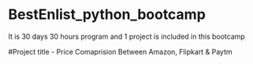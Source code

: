 # BestEnlist_python_bootcamp
It is 30 days 30 hours program and 1 project is included in this bootcamp

#Project title - Price Comaprision Between Amazon, Flipkart & Paytm
